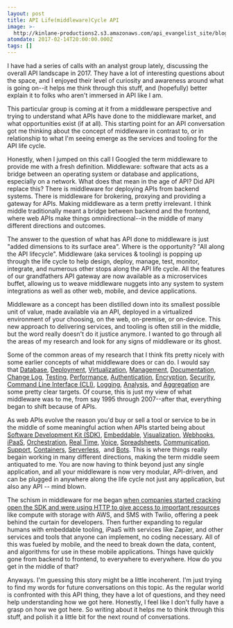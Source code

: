 ```yaml
---
layout: post
title: API Life(middleware)Cycle API
image: >-
  http://kinlane-productions2.s3.amazonaws.com/api_evangelist_site/blog/bw_gear_life_cycle.png
atomdate: 2017-02-14T20:00:00.000Z
tags: []
---
```

I have had a series of calls with an analyst group lately, discussing the overall API landscape in 2017. They have a lot of interesting questions about the space, and I enjoyed their level of curiosity and awareness around what is going on--it helps me think through this stuff, and (hopefully) better explain it to folks who aren't immersed in API like I am. 

This particular group is coming at it from a middleware perspective and trying to understand what APIs have done to the middleware market, and what opportunities exist (if at all). This starting point for an API conversation got me thinking about the concept of middleware in contrast to, or in relationship to what I'm seeing emerge as the services and tooling for the API life cycle.

Honestly, when I jumped on this call I Googled the term middleware to provide me with a fresh definition. Middleware: software that acts as a bridge between an operating system or database and applications, especially on a network. What does that mean in the age of API? Did API replace this? There is middleware for deploying APIs from backend systems. There is middleware for brokering, proxying and providing a gateway for APIs. Making middleware as a term pretty irrelevant. I think middle traditionally meant a bridge between backend and the frontend, where web APIs make things omnidirectional--in the middle of many different directions and outcomes.

The answer to the question of what has API done to middleware is just "added dimensions to its surface area". Where is the opportunity? "All along the API lifecycle". Middleware (aka services & tooling) is popping up through the life cycle to help design, deploy, manage, test, monitor, integrate, and numerous other stops along the API life cycle. All the features of our grandfathers API gateway are now available as a microservices buffet, allowing us to weave middleware nuggets into any system to system integrations as well as other web, mobile, and device applications. 

Middleware as a concept has been distilled down into its smallest possible unit of value, made available via an API, deployed in a virtualized environment of your choosing, on the web, on-premise, or on-device. This new approach to delivering services, and tooling is often still in the middle, but the word really doesn't do it justice anymore. I wanted to go through all the areas of my research and look for any signs of middleware or its ghost.

Some of the common areas of my research that I think fits pretty nicely with some earlier concepts of what middleware does or can do. I would say that [Database](http://database.apievangelist.com/), [Deployment](http://deployment.apievangelist.com/), [Virtualization](http://virtualization.apievangelist.com/), [Management](http://management.apievangelist.com/), [Documentation](http://documentation.apievangelist.com/), [Change Log](http://change-log.apievangelist.com/), [Testing](http://testing.apievangelist.com/), [Performance](http://performance.apievangelist.com/), [Authentication](http://authentication.apievangelist.com/), [Encryption](http://encryption.apievangelist.com/), [Security](http://security.apievangelist.com/), [Command Line Interface (CLI)](http://command-line-interface.apievangelist.com/), [Logging](http://logging.apievangelist.com/), [Analysis](http://analysis.apievangelist.com/), and [Aggregation](http://aggregation.apievangelist.com/) are some pretty clear targets. Of course, this is just my view of what middleware was to me, from say 1995 through 2007--after that, everything began to shift because of APIs.

As web APIs evolve the reason you'd buy or sell a tool or service to be in the middle of some meaningful action when APIs started being about [Software Development Kit (SDK)](http://sdk.apievangelist.com/), [Embeddable](http://embeddable.apievangelist.com/), [Visualization](http://visualization.apievangelist.com/), [Webhooks](http://webhooks.apievangelist.com/), [iPaaS](http://ipaas.apievangelist.com/), [Orchestration](http://orchestration.apievangelist.com/), [Real Time](http://realtime.apievangelist.com/), [Voice](http://voice.apievangelist.com/), [Spreadsheets](http://spreadsheets.apievangelist.com/), [Communication](http://communication.apievangelist.com/), [Support](http://support.apievangelist.com/), [Containers](http://containers.apievangelist.com/), [Serverless](http://serverless.apievangelist.com/),  and [Bots](http://bots.apievangelist.com/). This is where things really begain working in many different directions, making the term middle seem antiquated to me. You are now having to think beyond just any single application, and all your middleware is now very modular, API-driven, and can be plugged in anywhere along the life cycle not just any application, but also any API -- mind blown. 

The schism in middleware for me began [when companies started cracking open the SDK and were using HTTP to give access to important resources](https://apievangelist.com/2017/02/13/the-reasons-why-we-pull-back-the-curtain-on-technology/) like compute with storage with AWS, and SMS with Twilio, offering a peek behind the curtain for developers. Then further expanding to regular humans with embeddable tooling, iPaaS with services like Zapier, and other services and tools that anyone can implement, no coding necessary. All of this was fueled by mobile, and the need to break down the data, content, and algorithms for use in these mobile applications. Things have quickly gone from backend to frontend, to everywhere to everywhere. How do you get in the middle of that?

Anyways. I'm guessing this story might be a little incoherent. I'm just trying to find my words for future conversations on this topic. As the regular world is confronted with this API thing, they have a lot of questions, and they need help understanding how we got here. Honestly, I feel like I don't fully have a grasp on how we got here. So writing about it helps me to think through this stuff, and polish it a little bit for the next round of conversations.